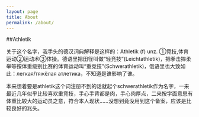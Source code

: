 ```yaml
---
layout: page
title: About
permalink: /about/
---
```


##Athletik

关于这个名字，我手头的德汉词典解释是这样的：Athletik (f) unz. ①竞技,体育运动②运动术③体操。德语里把田径叫做“轻竞技”(Leichtathletik)，把拳击摔柔举等按体重级别比赛的体育运动叫“重竞技”(Schwerathletik)，俄语里也大致如此：легкая/тяжёлая атлетика，不知道是谁影响了谁。

本来想着要是athletik这个词注册不到的话就起个schwerathletik作为名字，一来最近几年似乎比较喜欢重竞技，手心手背都是肉，手心肉厚点，二来按字面意思有体重比较大的运动员之意，符合本人现状……没想到竟没用到这个备案，应该是比较良好的兆头。
